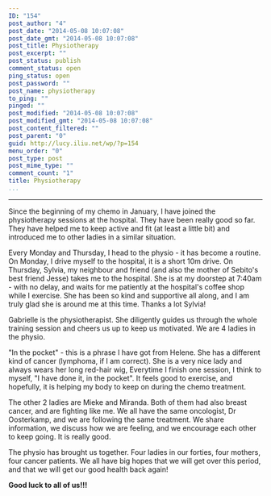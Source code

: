 ```yaml
---
ID: "154"
post_author: "4"
post_date: "2014-05-08 10:07:08"
post_date_gmt: "2014-05-08 10:07:08"
post_title: Physiotherapy
post_excerpt: ""
post_status: publish
comment_status: open
ping_status: open
post_password: ""
post_name: physiotherapy
to_ping: ""
pinged: ""
post_modified: "2014-05-08 10:07:08"
post_modified_gmt: "2014-05-08 10:07:08"
post_content_filtered: ""
post_parent: "0"
guid: http://lucy.iliu.net/wp/?p=154
menu_order: "0"
post_type: post
post_mime_type: ""
comment_count: "1"
title: Physiotherapy
...
```

---

Since the beginning of my chemo in January, I have joined the physiotherapy sessions at the hospital. They have been really good so far. They have helped me to keep active and fit (at least a little bit) and introduced me to other ladies in a similar situation.

Every Monday and Thursday, I head to the physio - it has become a routine. On Monday, I drive myself to the hospital, it is a short 10m drive. On Thursday, Sylvia, my neighbour and friend (and also the mother of Sebito's best friend Jesse) takes me to the hospital. She is at my doorstep at 7:40am - with no delay, and waits for me patiently at the hospital's coffee shop while I exercise. She has been so kind and supportive all along, and I am truly glad she is around me at this time. Thanks a lot Sylvia!

Gabrielle is the physiotherapist. She diligently guides us through the whole training session and cheers us up to keep us motivated. We are 4 ladies in the physio.

"In the pocket" - this is a phrase I have got from Helene. She has a different kind of cancer (lymphoma, if I am correct). She is a very nice lady and always wears her long red-hair wig, Everytime I finish one session, I think to myself, "I have done it, in the pocket". It feels good to exercise, and hopefully, it is helping my body to keep on during the chemo treatment.

The other 2 ladies are Mieke and Miranda. Both of them had also breast cancer, and are fighting like me. We all have the same oncologist, Dr Oosterkamp, and we are following the same treatment. We share information, we discuss how we are feeling, and we encourage each other to keep going. It is really good.

The physio has brought us together. Four ladies in our forties, four mothers, four cancer patients. We all have big hopes that we will get over this period, and that we will get our good health back again!

<strong>Good luck to all of us!!! </strong>

&nbsp;
